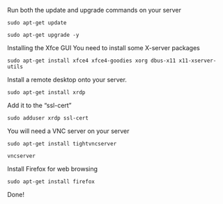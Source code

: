 
Run both the update and upgrade commands on your server
```
sudo apt-get update
```
```
sudo apt-get upgrade -y
```

Installing the Xfce GUI
You need to install some X-server packages
```
sudo apt-get install xfce4 xfce4-goodies xorg dbus-x11 x11-xserver-utils
```

Install a remote desktop onto your server.
```
sudo apt-get install xrdp
```

Add it to the “ssl-cert”
```
sudo adduser xrdp ssl-cert
```

You will need a VNC server on your server
```
sudo apt-get install tightvncserver
```
```
vncserver
```

Install Firefox for web browsing
```
sudo apt-get install firefox
```

Done!
